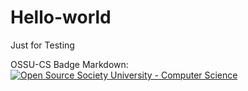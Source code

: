 # Hello-world
Just for Testing

OSSU-CS Badge
Markdown: [![Open Source Society University - Computer Science](https://img.shields.io/badge/OSSU-computer--science-blue.svg)](https://github.com/ossu/computer-science)


